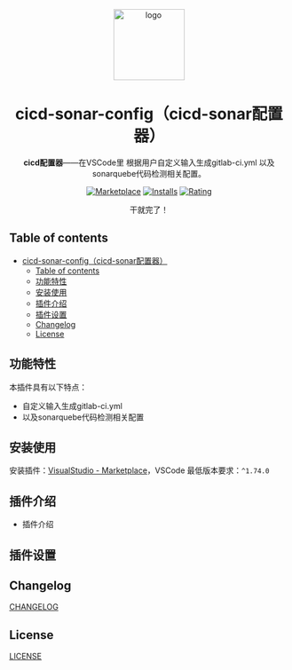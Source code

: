 <div align="center">
<img src="https://lyy-public.oss-cn-shenzhen.aliyuncs.com/20221230115953450.png" alt="logo" width="128"/>

# cicd-sonar-config（cicd-sonar配置器）

**cicd配置器**——在VSCode里 根据用户自定义输入生成gitlab-ci.yml 以及sonarquebe代码检测相关配置。


[![Marketplace](https://img.shields.io/visual-studio-marketplace/v/zhaorubo.cicd-sonar-config.svg?label=Marketplace&style=for-the-badge&logo=visual-studio-code)](https://marketplace.visualstudio.com/items?itemName=zhaorubo.gitlab-ci-generator)
[![Installs](https://img.shields.io/visual-studio-marketplace/i/zhaorubo.cicd-sonar-config.svg?style=for-the-badge)](https://marketplace.visualstudio.com/items?itemName=zhaorubo.cicd-sonar-config)
[![Rating](https://img.shields.io/visual-studio-marketplace/stars/zhaorubo.cicd-sonar-config.svg?style=for-the-badge)](https://marketplace.visualstudio.com/items?itemName=zhaorubo.cicd-sonar-config)

干就完了！

</div>

## Table of contents

- [cicd-sonar-config（cicd-sonar配置器）](#cicd-sonar-configcicd-sonar配置器)
  - [Table of contents](#table-of-contents)
  - [功能特性](#功能特性)
  - [安装使用](#安装使用)
  - [插件介绍](#插件介绍)
  - [插件设置](#插件设置)
  - [Changelog](#changelog)
  - [License](#license)


## 功能特性

本插件具有以下特点：

- 自定义输入生成gitlab-ci.yml
- 以及sonarquebe代码检测相关配置

## 安装使用

安装插件：[VisualStudio - Marketplace](https://marketplace.visualstudio.com/items?itemName=zhaorubo.cicd-sonar-config)，VSCode 最低版本要求：`^1.74.0`

## 插件介绍

- 插件介绍

## 插件设置

## Changelog

[CHANGELOG](./CHANGELOG.md)

## License

[LICENSE](./LICENSE)

